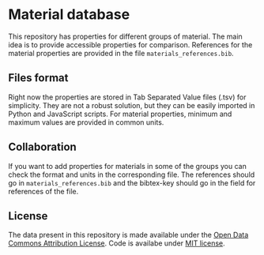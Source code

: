 # Material database

This repository has properties for different groups of material. The main idea
is to provide accessible properties for comparison. References for the material
properties are provided in the file `materials_references.bib`.

## Files format

Right now the properties are stored in Tab Separated Value files (.tsv)
for simplicity. They are not a robust solution, but they can be easily imported
in Python and JavaScript scripts. For material properties, minimum and
maximum values are provided in common units.


## Collaboration

If you want to add properties for materials in some of the groups you can
check the format and units in the corresponding file. The references should
go in `materials_references.bib` and the bibtex-key should go in the field
for references of the file.

## License

The data present in this repository is made available under the
[Open Data Commons Attribution License](http://opendatacommons.org/licenses/by/1.0).
Code is availabe under [MIT license](https://opensource.org/licenses/mit-license.php).
